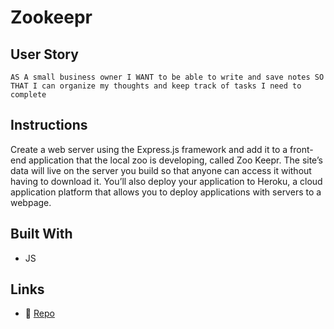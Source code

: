 # Zookeepr

## User Story
`AS A small business owner
I WANT to be able to write and save notes
SO THAT I can organize my thoughts and keep track of tasks I need to complete`

## Instructions
Create a web server using the Express.js framework and add it to a front-end application that the local zoo is developing, called Zoo Keepr. The site’s data will live on the server you build so that anyone can access it without having to download it. You’ll also deploy your application to Heroku, a cloud application platform that allows you to deploy applications with servers to a webpage.

## Built With
* JS

## Links

* 💾 [Repo](https://github.com/gallolopez1/zookeepr/)
